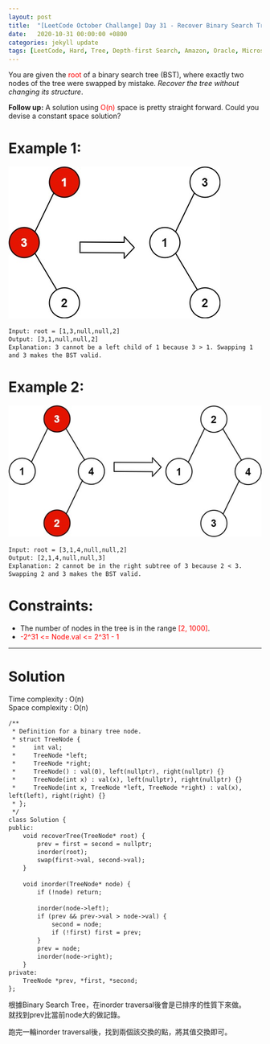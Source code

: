 ```yaml
---
layout: post
title:  "[LeetCode October Challange] Day 31 - Recover Binary Search Tree"
date:   2020-10-31 00:00:00 +0800
categories: jekyll update
tags: [LeetCode, Hard, Tree, Depth-first Search, Amazon, Oracle, Microsoft, Uber, Google]
---
```

You are given the <font color="red">root</font> of a binary search tree (BST), where exactly two nodes of the tree were swapped by mistake. *Recover the tree without changing its structure*.  

**Follow up:** A solution using <font color="red">O(n)</font> space is pretty straight forward. Could you devise a constant space solution?

# Example 1:  
![](https://github.com/nshawn4675/nshawn4675.github.io/blob/master/_pic/99_ex1.jpg?raw=true)

	Input: root = [1,3,null,null,2]
	Output: [3,1,null,null,2]
	Explanation: 3 cannot be a left child of 1 because 3 > 1. Swapping 1 and 3 makes the BST valid.

# Example 2:  
![](https://github.com/nshawn4675/nshawn4675.github.io/blob/master/_pic/99_ex2.jpg?raw=true)

	Input: root = [3,1,4,null,null,2]
	Output: [2,1,4,null,null,3]
	Explanation: 2 cannot be in the right subtree of 3 because 2 < 3. Swapping 2 and 3 makes the BST valid.

# Constraints:  
- The number of nodes in the tree is in the range <font color="red">[2, 1000]</font>.
- <font color="red">-2^31 <= Node.val <= 2^31 - 1</font>

______________________  

# Solution  

Time complexity : O(n)  
Space complexity : O(n)  

	/**
	 * Definition for a binary tree node.
	 * struct TreeNode {
	 *     int val;
	 *     TreeNode *left;
	 *     TreeNode *right;
	 *     TreeNode() : val(0), left(nullptr), right(nullptr) {}
	 *     TreeNode(int x) : val(x), left(nullptr), right(nullptr) {}
	 *     TreeNode(int x, TreeNode *left, TreeNode *right) : val(x), left(left), right(right) {}
	 * };
	 */
	class Solution {
	public:
	    void recoverTree(TreeNode* root) {
	        prev = first = second = nullptr;
	        inorder(root);
	        swap(first->val, second->val);
	    }
	    
	    void inorder(TreeNode* node) {
	        if (!node) return;
	        
	        inorder(node->left);
	        if (prev && prev->val > node->val) {
	            second = node;
	            if (!first) first = prev;
	        }
	        prev = node;
	        inorder(node->right);
	    }
	private:
	    TreeNode *prev, *first, *second;
	};

根據Binary Search Tree，在inorder traversal後會是已排序的性質下來做。  
就找到prev比當前node大的做記錄。  

跑完一輪inorder traversal後，找到兩個該交換的點，將其值交換即可。